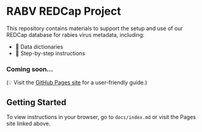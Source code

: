 # RABV REDCap Project 

This repository contains materials to support the setup and use of our REDCap database for rabies virus metadata, including:

- 📄 Data dictionaries
- 📘 Step-by-step instructions

### Coming soon...
(💡 Visit the [GitHub Pages site](https://your-org.github.io/rabvREDCap-support) for a user-friendly guide.)

## Getting Started

To view instructions in your browser, go to `docs/index.md` or visit the Pages site linked above.
